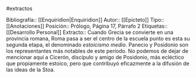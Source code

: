 #extractos 

Bibliografía:: [[Enquiridion|Enquiridion]]
Autor:: [[Epicteto]]
Tipo:: [[Anotaciones]]
Posición:: Prólogo, Página 17, Párrafo 2
Etiquetas:: [[Desarrollo Personal]]
Extracto:: Cuando Grecia se convierte en una provincia romana, Roma pasa a ser el centro de la escuela punto es esta su segunda etapa, el denominado *estoicismo medio*.
Panecio y Posidonio son los representantes más notables de este período.
No podemos de dejar de mencionar aquí a Cicerón, discípulo y amigo de Posidonio, más ecléctico que propiamente estoico, pero que contribuyó eficazmente a la difusión de las ideas de la Stoa.